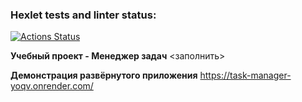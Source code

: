 ### Hexlet tests and linter status:
[![Actions Status](https://github.com/un-f0rgiven/python-project-52/actions/workflows/hexlet-check.yml/badge.svg)](https://github.com/un-f0rgiven/python-project-52/actions)

**Учебный проект - Менеджер задач**
<заполнить>

**Демонстрация развёрнутого приложения**
https://task-manager-yoqv.onrender.com/